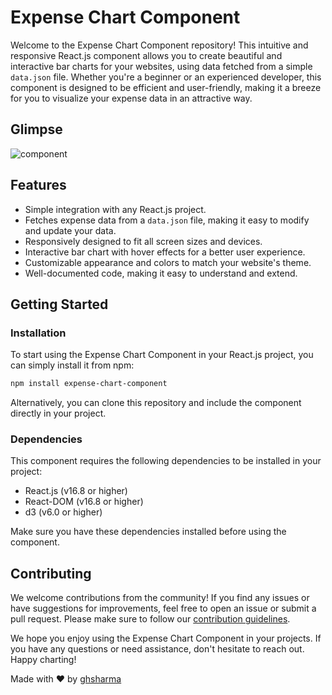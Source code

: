 # Expense Chart Component

Welcome to the Expense Chart Component repository! This intuitive and responsive React.js component allows you to create beautiful and interactive bar charts for your websites, using data fetched from a simple `data.json` file. Whether you're a beginner or an experienced developer, this component is designed to be efficient and user-friendly, making it a breeze for you to visualize your expense data in an attractive way.

## Glimpse
![component](https://github.com/ghsharma/expense-chart/assets/95496933/5dcbf715-6592-4d36-8c56-7cc92fd5fdb6)

## Features

- Simple integration with any React.js project.
- Fetches expense data from a `data.json` file, making it easy to modify and update your data.
- Responsively designed to fit all screen sizes and devices.
- Interactive bar chart with hover effects for a better user experience.
- Customizable appearance and colors to match your website's theme.
- Well-documented code, making it easy to understand and extend.

## Getting Started

### Installation

To start using the Expense Chart Component in your React.js project, you can simply install it from npm:

```bash
npm install expense-chart-component
```

Alternatively, you can clone this repository and include the component directly in your project.

### Dependencies

This component requires the following dependencies to be installed in your project:

- React.js (v16.8 or higher)
- React-DOM (v16.8 or higher)
- d3 (v6.0 or higher)

Make sure you have these dependencies installed before using the component.


## Contributing

We welcome contributions from the community! If you find any issues or have suggestions for improvements, feel free to open an issue or submit a pull request. Please make sure to follow our [contribution guidelines](CONTRIBUTING.md).


We hope you enjoy using the Expense Chart Component in your projects. If you have any questions or need assistance, don't hesitate to reach out. Happy charting!

Made with ❤️ by [ghsharma](https://github.com/ghsharma)
